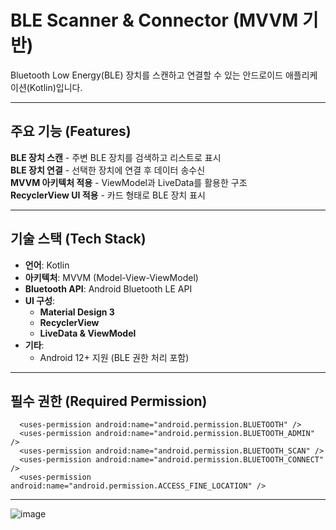 # BLE Scanner & Connector (MVVM 기반)
Bluetooth Low Energy(BLE) 장치를 스캔하고 연결할 수 있는 안드로이드 애플리케이션(Kotlin)입니다.  

---

## 주요 기능 (Features)
**BLE 장치 스캔** - 주변 BLE 장치를 검색하고 리스트로 표시  
**BLE 장치 연결** - 선택한 장치에 연결 후 데이터 송수신  
**MVVM 아키텍처 적용** - ViewModel과 LiveData를 활용한 구조  
**RecyclerView UI 적용** - 카드 형태로 BLE 장치 표시  

---

## 기술 스택 (Tech Stack)
- **언어**: Kotlin
- **아키텍처**: MVVM (Model-View-ViewModel)
- **Bluetooth API**: Android Bluetooth LE API
- **UI 구성**:
  - **Material Design 3**
  - **RecyclerView**
  - **LiveData & ViewModel**
- **기타**:
  - Android 12+ 지원 (BLE 권한 처리 포함)

---

## 필수 권한 (Required Permission)
```
  <uses-permission android:name="android.permission.BLUETOOTH" />
  <uses-permission android:name="android.permission.BLUETOOTH_ADMIN" />
  <uses-permission android:name="android.permission.BLUETOOTH_SCAN" />
  <uses-permission android:name="android.permission.BLUETOOTH_CONNECT" />
  <uses-permission android:name="android.permission.ACCESS_FINE_LOCATION" />
```

---

![image](https://github.com/user-attachments/assets/18ab253b-14c1-4b4f-8ca1-90d43847e076)
